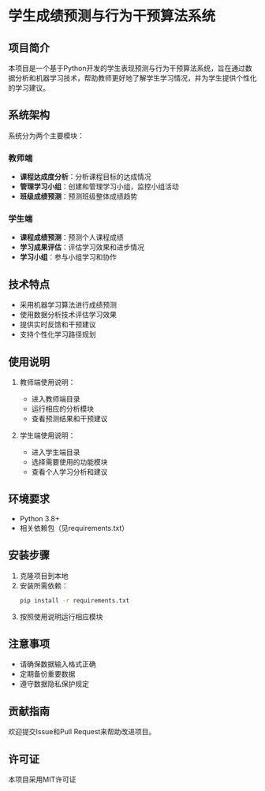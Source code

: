 # 学生成绩预测与行为干预算法系统

## 项目简介
本项目是一个基于Python开发的学生表现预测与行为干预算法系统，旨在通过数据分析和机器学习技术，帮助教师更好地了解学生学习情况，并为学生提供个性化的学习建议。

## 系统架构
系统分为两个主要模块：

### 教师端
- **课程达成度分析**：分析课程目标的达成情况
- **管理学习小组**：创建和管理学习小组，监控小组活动
- **班级成绩预测**：预测班级整体成绩趋势

### 学生端
- **课程成绩预测**：预测个人课程成绩
- **学习成果评估**：评估学习效果和进步情况
- **学习小组**：参与小组学习和协作

## 技术特点
- 采用机器学习算法进行成绩预测
- 使用数据分析技术评估学习效果
- 提供实时反馈和干预建议
- 支持个性化学习路径规划

## 使用说明
1. 教师端使用说明：
   - 进入教师端目录
   - 运行相应的分析模块
   - 查看预测结果和干预建议

2. 学生端使用说明：
   - 进入学生端目录
   - 选择需要使用的功能模块
   - 查看个人学习分析和建议

## 环境要求
- Python 3.8+
- 相关依赖包（见requirements.txt）

## 安装步骤
1. 克隆项目到本地
2. 安装所需依赖：
   ```bash
   pip install -r requirements.txt
   ```
3. 按照使用说明运行相应模块

## 注意事项
- 请确保数据输入格式正确
- 定期备份重要数据
- 遵守数据隐私保护规定

## 贡献指南
欢迎提交Issue和Pull Request来帮助改进项目。

## 许可证
本项目采用MIT许可证 
